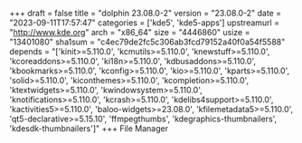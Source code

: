 +++
draft = false
title = "dolphin 23.08.0-2"
version = "23.08.0-2"
date = "2023-09-11T17:57:47"
categories = ['kde5', 'kde5-apps']
upstreamurl = "http://www.kde.org"
arch = "x86_64"
size = "4446860"
usize = "13401080"
sha1sum = "c4ec79de2fc5c306ab3fcd79152a40f0a54f5588"
depends = "['kinit>=5.110.0', 'kcmutils>=5.110.0', 'knewstuff>=5.110.0', 'kcoreaddons>=5.110.0', 'ki18n>=5.110.0', 'kdbusaddons>=5.110.0', 'kbookmarks>=5.110.0', 'kconfig>=5.110.0', 'kio>=5.110.0', 'kparts>=5.110.0', 'solid>=5.110.0', 'kiconthemes>=5.110.0', 'kcompletion>=5.110.0', 'ktextwidgets>=5.110.0', 'kwindowsystem>=5.110.0', 'knotifications>=5.110.0', 'kcrash>=5.110.0', 'kdelibs4support>=5.110.0', 'kactivities5>=5.110.0', 'baloo-widgets>=23.08.0', 'kfilemetadata5>=5.110.0', 'qt5-declarative>=5.15.10', 'ffmpegthumbs', 'kdegraphics-thumbnailers', 'kdesdk-thumbnailers']"
+++
File Manager